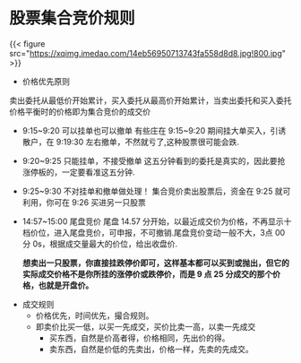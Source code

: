 # 股票集合竞价规则


{{< figure src="https://xqimg.imedao.com/14eb56950713743fa558d8d8.jpg!800.jpg" >}}

-   价格优先原则

卖出委托从最低价开始累计，买入委托从最高价开始累计，当卖出委托和买入委托价格平衡时的价格即为集合竞价的成交价

-   9:15~9:20 可以挂单也可以撤单
    有些庄在 9:15~9:20 期间挂大单买入，引诱散户，在 9:19:30 左右撤单，不然就亏了,这种股票很可能会跌.
-   9:20~9:25 只能挂单，不接受撤单
    这五分钟看到的委托是真实的，因此要抢涨停板的，一定要看准这五分钟.
-   9:25~9:30 不对挂单和撤单做处理！
    集合竞价卖出股票后，资金在 9:25 就可利用，你可在 9:26 买进另一只股票
-   14:57~15:00 尾盘竞价
    尾盘 14.57 分开始，以最近成交价为价格，不再显示十档价位，进入尾盘竞价，可申报，不可撤销.尾盘竞价变动一般不大，3点 00 分 0s，根据成交量最大的价位，给出收盘价.

    **想卖出一只股票，你直接挂跌停价即可，这样基本都可以买到或抛出，但它的实际成交价格不是你所挂的涨停价或跌停价，而是 9 点 25 分成交的那个价格，也就是开盘价。**

<!--listend-->

-   成交规则
    -   价格优先，时间优先，撮合规则。
    -   即卖价比买一低，以买一先成交，买价比卖一高，以卖一先成交
        -   买东西，自然是价高者得，价格相同，先出价的得。
        -   卖东西，自然是价低的先卖出，价格一样，先卖的先成交。

